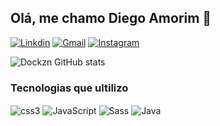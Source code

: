 ## Olá, me chamo Diego Amorim 👋

[![Linkdin](https://img.shields.io/badge/LinkedIn-0077B5?style=for-the-badge&logo=linkedin&logoColor=white)](https://www.linkedin.com/in/diego-amorim-a126672b7/)
[![Gmail](https://img.shields.io/badge/Gmail-D14836?style=for-the-badge&logo=gmail&logoColor=white)](mailto:diego91077@gmail.com)
[![Instagram](https://img.shields.io/badge/Instagram-E4405F?style=for-the-badge&logo=instagram&logoColor=white)](https://www.instagram.com/diegoamorim09/)


![Dockzn GitHub stats](https://github-readme-stats.vercel.app/api?username=Dockzn&show_icons=true&theme=tokyonight)

### Tecnologias que ultilizo
<div style= "display: inline_block><br/>
  
  
  <img align="center" alt="html5" src="https://img.shields.io/badge/HTML5-E34F26?style=for-the-badge&logo=html5&logoColor=white">  </img>
  <img align="center" alt="css3" src="https://img.shields.io/badge/CSS3-1572B6?style=for-the-badge&logo=css3&logoColor=white">  </img>
  <img align="center" alt="JavaScript" src="https://img.shields.io/badge/JavaScript-323330?style=for-the-badge&logo=javascript&logoColor=F7DF1E">  </img>
  <img align="center" alt="Sass" src="https://img.shields.io/badge/Sass-CC6699?style=for-the-badge&logo=sass&logoColor=white">  </img>
  <img align="center" alt="Java" src="https://img.shields.io/badge/Java-ED8B00?style=for-the-badge&logo=openjdk&logoColor=white">  </img>
</div>
